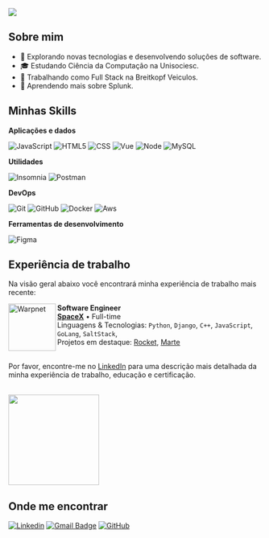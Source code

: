 ![](https://komarev.com/ghpvc/?username=Vinnikkkkj&color=006bed)

## Sobre mim

- 🤔 Explorando novas tecnologias e desenvolvendo soluções de software.
- 🎓 Estudando Ciência da Computação na Unisociesc.
- 💼 Trabalhando como Full Stack na Breitkopf Veiculos.
- 🌱 Aprendendo mais sobre Splunk.

## Minhas Skills

**Aplicações e dados**

![JavaScript](https://img.shields.io/badge/-JavaScript-333333?style=flat&logo=javascript)
![HTML5](https://img.shields.io/badge/-HTML5-333333?style=flat&logo=HTML5)
![CSS](https://img.shields.io/badge/-CSS-333333?style=flat&logo=CSS3&logoColor=1572B6)
![Vue](https://img.shields.io/badge/-Vue.js-333333?style=flat&logo=vue.js)
![Node](https://img.shields.io/badge/-Node-333333?style=flat&logo=node.js)
![MySQL](https://img.shields.io/badge/-MySQL-333333?style=flat&logo=mysql)

**Utilidades**

![Insomnia](https://img.shields.io/badge/-Insomnia-333333?style=flat&logo=insomnia)
![Postman](https://img.shields.io/badge/-Postman-333333?style=flat&logo=postman)

**DevOps**

![Git](https://img.shields.io/badge/-Git-333333?style=flat&logo=git)
![GitHub](https://img.shields.io/badge/-GitHub-333333?style=flat&logo=github)
![Docker](https://img.shields.io/badge/-Docker-333333?style=flat&logo=docker)
![Aws](https://img.shields.io/badge/-Aws-333333?style=flat&logo=amazonwebservices)

**Ferramentas de desenvolvimento**

![Figma](https://img.shields.io/badge/-Figma-333333?style=flat&logo=figma&logoColor=007ACC)

## Experiência de trabalho

Na visão geral abaixo você encontrará minha experiência de trabalho mais recente:

[<img align="left" height="94px" width="94px" alt="Warpnet" src="https://yt3.ggpht.com/a/AATXAJzChHYgQVjn5aZWFs1MxyZ93KAFv9mO9QQw-Q=s900-c-k-c0xffffffff-no-rj-mo"/>](https://www.spacex.com/)

**Software Engineer** \
[**SpaceX**](https://www.spacex.com/) • Full-time \
Linguagens & Tecnologias: `Python`, `Django`, `C++`, `JavaScript`, `GoLang`, `SaltStack`,\
Projetos em destaque: [Rocket](https://www.spacex.com/), [Marte](<https://pt.wikipedia.org/wiki/Marte_(planeta)>)
<br/>
<br/>

Por favor, encontre-me no [LinkedIn](https://www.linkedin.com/in/iuricode/) para uma descrição mais detalhada da minha experiência de trabalho, educação e certificação.


<br/>

<a href="https://github.com/Vinnikkkkj" title="Perfil do Vinnikkkkj">
  <img height="180em" src="https://github-readme-stats.vercel.app/api?username=Vinnikkkkj&theme=dracula&show_icons=true" />
</a>

## Onde me encontrar

[![Linkedin](https://img.shields.io/badge/-viniciuskkj-blue?style=flat-square&logo=Linkedin&logoColor=white&link=https://www.linkedin.com/in/viniciuskkj)](https://www.linkedin.com/in/viniciuskkj)
[![Gmail Badge](https://img.shields.io/badge/-viniciusmaquine14@gmail.com-006bed?style=flat-square&logo=Gmail&logoColor=white&link=mailto:viniciusmaquine14@gmail.com)](mailto:viniciusmaquine14@gmail.com)
[![GitHub](https://img.shields.io/github/followers/Vinnikkkkj?label=follow&style=social)](https://github.com/Vinnikkkkj)
